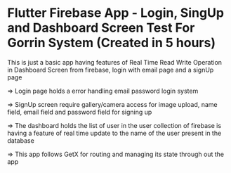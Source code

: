 # Flutter Firebase App - Login, SingUp and Dashboard Screen Test For Gorrin System (Created in 5 hours)

  This is just a basic app having features of Real Time Read Write Operation in Dashboard Screen from firebase, login with email page and a signUp page

   => Login page holds a error handling email password login system

   => SignUp screen require gallery/camera access for image upload, name field, email field and password field for signing up

   => The dashboard holds the list of user in the user collection of firebase is having a feature of real time update to the name of the user present in the database

   => This app follows GetX for routing and managing its state through out the app
